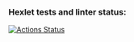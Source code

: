 ### Hexlet tests and linter status:
[![Actions Status](https://github.com/Iuliia-Sergeeva/data-analytics-project-100/actions/workflows/hexlet-check.yml/badge.svg)](https://github.com/Iuliia-Sergeeva/data-analytics-project-100/actions)
